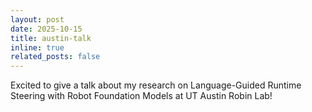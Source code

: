 ```yaml
---
layout: post
date: 2025-10-15
title: austin-talk
inline: true
related_posts: false
---
```


Excited to give a talk about my research on Language-Guided Runtime Steering with Robot Foundation Models at UT Austin Robin Lab!
